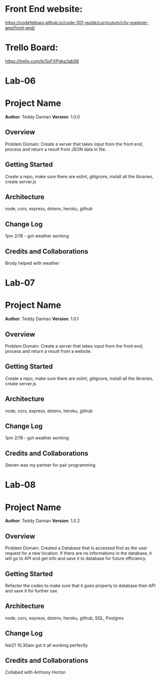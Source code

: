 # Front End website:
https://codefellows.github.io/code-301-guide/curriculum/city-explorer-app/front-end/

# Trello Board:
https://trello.com/b/SsFXPgbz/lab06

# Lab-06

# Project Name

**Author**: Teddy Damian
**Version**: 1.0.0 

## Overview
Problem Domain: Create a server that takes input from the front end, process and return a result from JSON data in file.

## Getting Started
Create a repo, make sure there are eslint, gitignore, install all the libraries, create server.js

## Architecture
node, cors, express, dotenv, heroku, github

## Change Log
1pm 2/18 - got weather working

## Credits and Collaborations
Brody helped with weather


# Lab-07

# Project Name

**Author**: Teddy Damian
**Version**: 1.0.1

## Overview
Problem Domain: Create a server that takes input from the front end, process and return a result from a website.

## Getting Started
Create a repo, make sure there are eslint, gitignore, install all the libraries, create server.js

## Architecture
node, cors, express, dotenv, heroku, github

## Change Log
1pm 2/18 - got weather working

## Credits and Collaborations
Steven was my partner for pair programming

# Lab-08

# Project Name

**Author**: Teddy Damian
**Version**: 1.0.2

## Overview
Problem Domain: Created a Database that is accessed first as the user request for a new location. If there are no informations in the database, it will go to API and get info and save it to database for future efficiency.

## Getting Started
Refactor the codes to make sure that it goes properly to database then API and save it for further use

## Architecture
node, cors, express, dotenv, heroku, github, SQL, Postgres

## Change Log
feb21 10.30am got it all working perfectly

## Credits and Collaborations
Collabed with Anthony Horton
